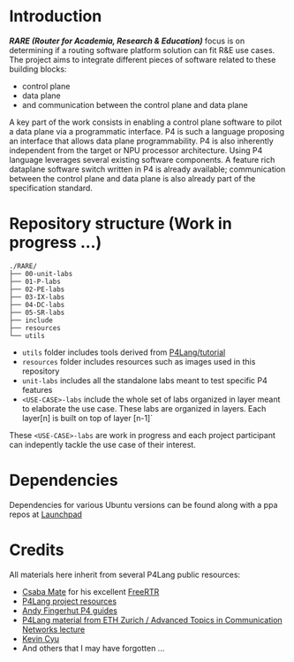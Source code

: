 # Introduction

_**RARE (Router for Academia, Research & Education)**_ focus is on determining if a routing software platform  solution can fit R&E use cases. The project aims to integrate different pieces of software related to these building blocks:

* control plane
* data plane
* and communication between the control plane and data plane

A key part of the work consists in enabling a control plane software to pilot a data plane via a programmatic interface. P4 is such a language proposing an interface that allows data plane programmability. P4 is also inherently independent from the target or NPU processor architecture.
Using P4 language leverages several existing software components. A feature rich dataplane software switch written in P4 is already available; communication between the control plane and data plane is also already part of the specification standard.

# Repository structure (Work in progress ...)
```
./RARE/
├── 00-unit-labs
├── 01-P-labs
├── 02-PE-labs
├── 03-IX-labs
├── 04-DC-labs
├── 05-SR-labs
├── include
├── resources
└── utils
```

* `utils` folder includes tools derived from [P4Lang/tutorial](https://github.com/p4lang/tutorials)
* `resources` folder includes resources such as images used in this repository 
* `unit-labs` includes all the standalone labs meant to test specific P4 features
* `<USE-CASE>-labs` include the whole set of labs organized in layer meant to elaborate the use case. These labs are organized in layers. Each layer[n] is built on top of layer [n-1]`

These `<USE-CASE>-labs` are work in progress and each project participant can indepently tackle the use case of their interest.  

# Dependencies
Dependencies for various Ubuntu versions can be found along with a ppa repos at [Launchpad](https://launchpad.net/~frederic-loui)


# Credits
All materials here inherit from several P4Lang public resources:
* [Csaba Mate](http://mc36.nop.hu/) for his excellent [FreeRTR](http://freerouter.nop.hu/)
*	[P4Lang project resources](https://p4.org/) 
*	[Andy Fingerhut P4 guides](https://github.com/jafingerhut/p4-guide)
*	[P4Lang material from ETH Zurich / Advanced Topics in Communication Networks lecture](https://github.com/kevinbird61/p4-researching.git)
*	[Kevin Cyu](https://github.com/kevinbird61/p4-researching.git)
*	And others that I may have forgotten ...

